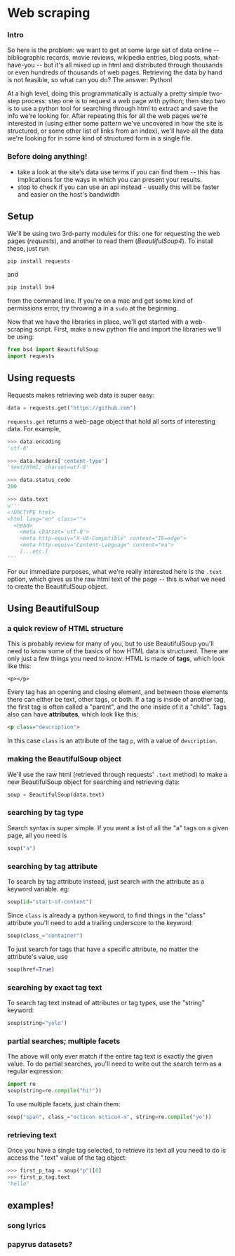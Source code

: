 
# Web scraping
### Intro
So here is the problem: we want to get at some large set of data online -- bibliographic records, movie reviews, wikipedia entries, blog posts, what-have-you -- but it's all mixed up in html and distributed through thousands or even hundreds of thousands of web pages. Retrieving the data by hand is not feasible, so what can you do? The answer: Python!

At a high level, doing this programmatically is actually a pretty simple two-step process: step one is to request a web page with python; then step two is to use a python tool for searching through html to extract and save the info we're looking for. After repeating this for all the web pages we're interested in (using either some pattern we've uncovered in how the site is structured, or some other list of links from an index), we'll have all the data we're looking for in some kind of structured form in a single file.


### Before doing anything!
* take a look at the site's data use terms if you can find them -- this has implications for the ways in which you can present your results.
* stop to check if you can use an api instead - usually this will be faster and easier on the host's bandwidth


## Setup
We'll be using two 3rd-party modules for this: one for requesting the web pages (_requests_), and another to read them (_BeautifulSoup4_). To install these, just run 
```bash
pip install requests
``` 
and 
```bash
pip install bs4
``` 
from the command line. If you're on a mac and get some kind of permissions error, try throwing a in a ```sudo``` at the beginning.

Now that we have the libraries in place, we'll get started with a web-scraping script. First, make a new python file and import the libraries we'll be using:

```python
from bs4 import BeautifulSoup
import requests
```

## Using requests
Requests makes retrieving web data is super easy:

```python
data = requests.get("https://github.com")
```

```requests.get``` returns a web-page object that hold all sorts of interesting data. For example, 

```python
>>> data.encoding 
'utf-8'

>>> data.headers['content-type']
'text/html; charset=utf-8'

>>> data.status_code
200

>>> data.text
u'''
<!DOCTYPE html>
<html lang="en" class="">
  <head>
    <meta charset='utf-8'>
    <meta http-equiv="X-UA-Compatible" content="IE=edge">
    <meta http-equiv="Content-Language" content="en">
    [...etc.]
'''

```

For our immediate purposes, what we're really interested here is the ```.text``` option, which gives us the raw html text of the page -- this is what we need to create the BeautifulSoup object.

## Using BeautifulSoup

### a quick review of HTML structure
This is probably review for many of you, but to use BeautifulSoup you'll need to know some of the basics of how HTML data is structured. There are only just a few things you need to know: HTML is made of __tags__, which look like this:
```
<p></p>
```
Every tag has an opening and closing element, and between those elements there can either be text, other tags, or both. If a tag is inside of another tag, the first tag is often called a "parent", and the one inside of it a "child". Tags also can have __attributes__, which look like this:

```html
<p class="description">
```

In this case ```class``` is an attribute of the tag ```p```, with a value of ```description```.

### making the BeautifulSoup object
We'll use the raw html (retrieved through requests' ```.text``` method) to make a new BeautifulSoup object for searching and retrieving data:

```python
soup = BeautifulSoup(data.text)
```

### searching by tag type
Search syntax is super simple. If you want a list of all the "a" tags on a given page, all you need is 

```python
soup("a")
```

### searching by tag attribute
To search by tag attribute instead, just search with the attribute as a keyword variable. eg:

```python
soup(id="start-of-content")
```

Since ```class``` is already a python keyword, to find things in the "class" attribute you'll need to add a trailing underscore to the keyword:

```python
soup(class_="container")
```

To just search for tags that have a specific attribute, no matter the attribute's value, use
```python
soup(href=True)
```

### searching by exact tag text
To search tag text instead of attributes or tag types, use the "string" keyword:

```python
soup(string="yolo")
```

### partial searches; multiple facets
The above will only ever match if the entire tag text is exactly the given value. To do partial searches, you'll need to write out the search term as a regular expression:

```python
import re
soup(string=re.compile("hi!"))
```

To use multiple facets, just chain them:
```python
soup("span", class_="octicon octicon-x", string=re.compile("yo"))
```

### retrieving text
Once you have a single tag selected, to retrieve its text all you need to do is access the ".text" value of the tag object:
```python
>>> first_p_tag = soup("p")[0]
>>> first_p_tag.text
"hello"
```



## examples!

### song lyrics

### papyrus datasets?
